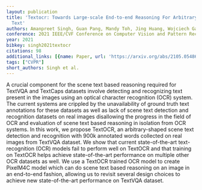 ```yaml
---
layout: publication
title: 'Textocr: Towards Large-scale End-to-end Reasoning For Arbitrary-shaped Scene
  Text'
authors: Amanpreet Singh, Guan Pang, Mandy Toh, Jing Huang, Wojciech Galuba, Tal Hassner
conference: 2021 IEEE/CVF Conference on Computer Vision and Pattern Recognition (CVPR)
year: 2021
bibkey: singh2021textocr
citations: 98
additional_links: [{name: Paper, url: 'https://arxiv.org/abs/2105.05486'}]
tags: ["CVPR"]
short_authors: Singh et al.
---
```

A crucial component for the scene text based reasoning required for TextVQA
and TextCaps datasets involve detecting and recognizing text present in the
images using an optical character recognition (OCR) system. The current systems
are crippled by the unavailability of ground truth text annotations for these
datasets as well as lack of scene text detection and recognition datasets on
real images disallowing the progress in the field of OCR and evaluation of
scene text based reasoning in isolation from OCR systems. In this work, we
propose TextOCR, an arbitrary-shaped scene text detection and recognition with
900k annotated words collected on real images from TextVQA dataset. We show
that current state-of-the-art text-recognition (OCR) models fail to perform
well on TextOCR and that training on TextOCR helps achieve state-of-the-art
performance on multiple other OCR datasets as well. We use a TextOCR trained
OCR model to create PixelM4C model which can do scene text based reasoning on
an image in an end-to-end fashion, allowing us to revisit several design
choices to achieve new state-of-the-art performance on TextVQA dataset.